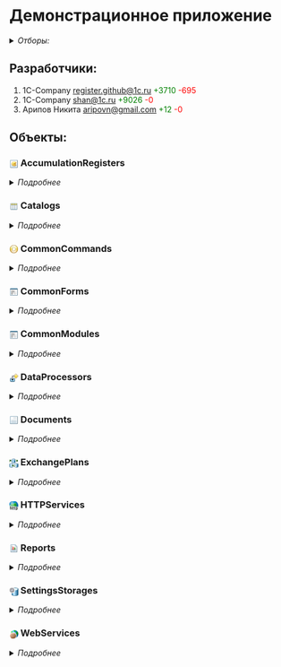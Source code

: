 
# Демонстрационное приложение

<details>
  <summary><i>Отборы:</i></summary>

Коммиты собраны начиная с 2016-01-01 по 2024-03-23

Исключая эти подсистемы:
- Финансы.Банк

</details>


## Разработчики:

1. 1C-Company <register.github@1c.ru> <span style="color:rgb(0,128,0)">+3710</span> <span style="color:rgb(255,0,0)">-695</span>
2. 1C-Company <shan@1c.ru> <span style="color:rgb(0,128,0)">+9026</span> <span style="color:rgb(255,0,0)">-0</span>
3. Арипов Никита <aripovn@gmail.com> <span style="color:rgb(0,128,0)">+12</span> <span style="color:rgb(255,0,0)">-0</span>


## Объекты:


### <img title="AccumulationRegisters" align=center width=16 height=16 src="../src/icons/AccumulationRegisters.png"> AccumulationRegisters

<details>
  <summary><i>Подробнее</i></summary>


#### <img title="AccumulationRegisters" align=center width=16 height=16 src="../src/icons/AccumulationRegisters.png"> Взаиморасчеты

1. 1C-Company <register.github@1c.ru> <span style="color:rgb(0,128,0)">+22</span> <span style="color:rgb(255,0,0)">-22</span>
2. 1C-Company <shan@1c.ru> <span style="color:rgb(0,128,0)">+52</span> <span style="color:rgb(255,0,0)">-0</span>

##### Подсистемы

- Финансы

<details>
  <summary><i>Еще</i></summary>

##### Формы

ТекущиеВзаиморасчеты

1. 1C-Company <register.github@1c.ru> <span style="color:rgb(0,128,0)">+22</span> <span style="color:rgb(255,0,0)">-22</span>
2. 1C-Company <shan@1c.ru> <span style="color:rgb(0,128,0)">+39</span> <span style="color:rgb(255,0,0)">-0</span>

ФормаСписка

1. 1C-Company <shan@1c.ru> <span style="color:rgb(0,128,0)">+13</span> <span style="color:rgb(255,0,0)">-0</span>

</details>

</details>


### <img title="Catalogs" align=center width=16 height=16 src="../src/icons/Catalogs.png"> Catalogs

<details>
  <summary><i>Подробнее</i></summary>


#### <img title="Catalogs" align=center width=16 height=16 src="../src/icons/Catalogs.png"> Встречи

1. 1C-Company <register.github@1c.ru> <span style="color:rgb(0,128,0)">+771</span> <span style="color:rgb(255,0,0)">-0</span>

##### Подсистемы

- Предприятие

<details>
  <summary><i>Еще</i></summary>

##### Модуль объекта

1. 1C-Company <register.github@1c.ru> <span style="color:rgb(0,128,0)">+44</span> <span style="color:rgb(255,0,0)">-0</span>

##### Модуль менеджера

1. 1C-Company <register.github@1c.ru> <span style="color:rgb(0,128,0)">+43</span> <span style="color:rgb(255,0,0)">-0</span>

##### Формы

Календарь

1. 1C-Company <register.github@1c.ru> <span style="color:rgb(0,128,0)">+595</span> <span style="color:rgb(255,0,0)">-0</span>

ФормаСписка

1. 1C-Company <register.github@1c.ru> <span style="color:rgb(0,128,0)">+14</span> <span style="color:rgb(255,0,0)">-0</span>

ФормаЭлемента

1. 1C-Company <register.github@1c.ru> <span style="color:rgb(0,128,0)">+62</span> <span style="color:rgb(255,0,0)">-0</span>

</details>


#### <img title="Catalogs" align=center width=16 height=16 src="../src/icons/Catalogs.png"> ВходящиеПисьма

1. 1C-Company <shan@1c.ru> <span style="color:rgb(0,128,0)">+42</span> <span style="color:rgb(255,0,0)">-0</span>

##### Подсистемы

- Предприятие

<details>
  <summary><i>Еще</i></summary>

##### Формы

ФормаЭлемента

1. 1C-Company <shan@1c.ru> <span style="color:rgb(0,128,0)">+42</span> <span style="color:rgb(255,0,0)">-0</span>

</details>


#### <img title="Catalogs" align=center width=16 height=16 src="../src/icons/Catalogs.png"> ИсходящиеПисьма

1. 1C-Company <register.github@1c.ru> <span style="color:rgb(0,128,0)">+95</span> <span style="color:rgb(255,0,0)">-56</span>
2. 1C-Company <shan@1c.ru> <span style="color:rgb(0,128,0)">+271</span> <span style="color:rgb(255,0,0)">-0</span>

##### Подсистемы

- Предприятие

<details>
  <summary><i>Еще</i></summary>

##### Формы

ФормаЭлемента

1. 1C-Company <register.github@1c.ru> <span style="color:rgb(0,128,0)">+95</span> <span style="color:rgb(255,0,0)">-56</span>
2. 1C-Company <shan@1c.ru> <span style="color:rgb(0,128,0)">+265</span> <span style="color:rgb(255,0,0)">-0</span>

</details>


#### <img title="Catalogs" align=center width=16 height=16 src="../src/icons/Catalogs.png"> Контрагенты

1. 1C-Company <register.github@1c.ru> <span style="color:rgb(0,128,0)">+391</span> <span style="color:rgb(255,0,0)">-14</span>
2. 1C-Company <shan@1c.ru> <span style="color:rgb(0,128,0)">+62</span> <span style="color:rgb(255,0,0)">-0</span>

##### Подсистемы

- Закупки
- Продажи
- Финансы

<details>
  <summary><i>Еще</i></summary>

##### Модуль объекта

1. 1C-Company <register.github@1c.ru> <span style="color:rgb(0,128,0)">+6</span> <span style="color:rgb(255,0,0)">-6</span>
2. 1C-Company <shan@1c.ru> <span style="color:rgb(0,128,0)">+41</span> <span style="color:rgb(255,0,0)">-0</span>

##### Модуль менеджера

1. 1C-Company <shan@1c.ru> <span style="color:rgb(0,128,0)">+0</span> <span style="color:rgb(255,0,0)">-0</span>

##### Формы

ФормаЭлемента

1. 1C-Company <register.github@1c.ru> <span style="color:rgb(0,128,0)">+385</span> <span style="color:rgb(255,0,0)">-8</span>
2. 1C-Company <shan@1c.ru> <span style="color:rgb(0,128,0)">+21</span> <span style="color:rgb(255,0,0)">-0</span>

</details>


#### <img title="Catalogs" align=center width=16 height=16 src="../src/icons/Catalogs.png"> МобильныеУстройства

1. 1C-Company <register.github@1c.ru> <span style="color:rgb(0,128,0)">+31</span> <span style="color:rgb(255,0,0)">-0</span>

##### Подсистемы

- Предприятие

<details>
  <summary><i>Еще</i></summary>

##### Модуль менеджера

1. 1C-Company <register.github@1c.ru> <span style="color:rgb(0,128,0)">+31</span> <span style="color:rgb(255,0,0)">-0</span>

</details>


#### <img title="Catalogs" align=center width=16 height=16 src="../src/icons/Catalogs.png"> НастройкиТорговогоОборудования

1. 1C-Company <register.github@1c.ru> <span style="color:rgb(0,128,0)">+4</span> <span style="color:rgb(255,0,0)">-4</span>
2. 1C-Company <shan@1c.ru> <span style="color:rgb(0,128,0)">+16</span> <span style="color:rgb(255,0,0)">-0</span>

##### Подсистемы

- Предприятие

<details>
  <summary><i>Еще</i></summary>

##### Формы

ФормаЭлемента

1. 1C-Company <register.github@1c.ru> <span style="color:rgb(0,128,0)">+4</span> <span style="color:rgb(255,0,0)">-4</span>
2. 1C-Company <shan@1c.ru> <span style="color:rgb(0,128,0)">+16</span> <span style="color:rgb(255,0,0)">-0</span>

</details>


#### <img title="Catalogs" align=center width=16 height=16 src="../src/icons/Catalogs.png"> Организации

1. 1C-Company <shan@1c.ru> <span style="color:rgb(0,128,0)">+5</span> <span style="color:rgb(255,0,0)">-0</span>

##### Подсистемы

- Предприятие

<details>
  <summary><i>Еще</i></summary>

##### Формы

ФормаЭлемента

1. 1C-Company <shan@1c.ru> <span style="color:rgb(0,128,0)">+5</span> <span style="color:rgb(255,0,0)">-0</span>

</details>


#### <img title="Catalogs" align=center width=16 height=16 src="../src/icons/Catalogs.png"> Пользователи

1. 1C-Company <shan@1c.ru> <span style="color:rgb(0,128,0)">+0</span> <span style="color:rgb(255,0,0)">-0</span>

##### Подсистемы

- Предприятие

<details>
  <summary><i>Еще</i></summary>

##### Модуль объекта

1. 1C-Company <shan@1c.ru> <span style="color:rgb(0,128,0)">+0</span> <span style="color:rgb(255,0,0)">-0</span>

</details>


#### <img title="Catalogs" align=center width=16 height=16 src="../src/icons/Catalogs.png"> РасчетныеСчетаКонтрагентов

1. 1C-Company <shan@1c.ru> <span style="color:rgb(0,128,0)">+17</span> <span style="color:rgb(255,0,0)">-0</span>

##### Подсистемы

- Закупки
- Продажи
- Финансы

<details>
  <summary><i>Еще</i></summary>

##### Модуль объекта

1. 1C-Company <shan@1c.ru> <span style="color:rgb(0,128,0)">+17</span> <span style="color:rgb(255,0,0)">-0</span>

</details>


#### <img title="Catalogs" align=center width=16 height=16 src="../src/icons/Catalogs.png"> Склады

1. 1C-Company <shan@1c.ru> <span style="color:rgb(0,128,0)">+45</span> <span style="color:rgb(255,0,0)">-0</span>

##### Подсистемы

- ТоварныеЗапасы

<details>
  <summary><i>Еще</i></summary>

##### Модуль менеджера

1. 1C-Company <shan@1c.ru> <span style="color:rgb(0,128,0)">+45</span> <span style="color:rgb(255,0,0)">-0</span>

</details>


#### <img title="Catalogs" align=center width=16 height=16 src="../src/icons/Catalogs.png"> Товары

1. 1C-Company <register.github@1c.ru> <span style="color:rgb(0,128,0)">+8</span> <span style="color:rgb(255,0,0)">-7</span>
2. 1C-Company <shan@1c.ru> <span style="color:rgb(0,128,0)">+784</span> <span style="color:rgb(255,0,0)">-0</span>

##### Подсистемы

- Закупки
- Продажи
- ТоварныеЗапасы

<details>
  <summary><i>Еще</i></summary>

##### Модуль объекта

1. 1C-Company <shan@1c.ru> <span style="color:rgb(0,128,0)">+147</span> <span style="color:rgb(255,0,0)">-0</span>

##### Формы

ФормаСпискаСОстатками

1. 1C-Company <register.github@1c.ru> <span style="color:rgb(0,128,0)">+5</span> <span style="color:rgb(255,0,0)">-5</span>
2. 1C-Company <shan@1c.ru> <span style="color:rgb(0,128,0)">+29</span> <span style="color:rgb(255,0,0)">-0</span>

ФормаЭлемента

1. 1C-Company <register.github@1c.ru> <span style="color:rgb(0,128,0)">+3</span> <span style="color:rgb(255,0,0)">-2</span>
2. 1C-Company <shan@1c.ru> <span style="color:rgb(0,128,0)">+484</span> <span style="color:rgb(255,0,0)">-0</span>

</details>


#### <img title="Catalogs" align=center width=16 height=16 src="../src/icons/Catalogs.png"> ХранилищеВариантовОтчетов

1. 1C-Company <shan@1c.ru> <span style="color:rgb(0,128,0)">+33</span> <span style="color:rgb(255,0,0)">-0</span>

##### Подсистемы

- Предприятие

<details>
  <summary><i>Еще</i></summary>

</details>


#### <img title="Catalogs" align=center width=16 height=16 src="../src/icons/Catalogs.png"> ХранимыеФайлы

1. 1C-Company <register.github@1c.ru> <span style="color:rgb(0,128,0)">+226</span> <span style="color:rgb(255,0,0)">-18</span>
2. 1C-Company <shan@1c.ru> <span style="color:rgb(0,128,0)">+1244</span> <span style="color:rgb(255,0,0)">-0</span>

##### Подсистемы

- Предприятие

<details>
  <summary><i>Еще</i></summary>

##### Модуль объекта

1. 1C-Company <shan@1c.ru> <span style="color:rgb(0,128,0)">+9</span> <span style="color:rgb(255,0,0)">-0</span>

##### Формы

СписокСертификатов

1. 1C-Company <register.github@1c.ru> <span style="color:rgb(0,128,0)">+49</span> <span style="color:rgb(255,0,0)">-0</span>
2. 1C-Company <shan@1c.ru> <span style="color:rgb(0,128,0)">+154</span> <span style="color:rgb(255,0,0)">-0</span>

ФормаСписка

1. 1C-Company <register.github@1c.ru> <span style="color:rgb(0,128,0)">+29</span> <span style="color:rgb(255,0,0)">-16</span>
2. 1C-Company <shan@1c.ru> <span style="color:rgb(0,128,0)">+216</span> <span style="color:rgb(255,0,0)">-0</span>

ФормаЭлемента

1. 1C-Company <register.github@1c.ru> <span style="color:rgb(0,128,0)">+148</span> <span style="color:rgb(255,0,0)">-2</span>
2. 1C-Company <shan@1c.ru> <span style="color:rgb(0,128,0)">+736</span> <span style="color:rgb(255,0,0)">-0</span>

ФормаЗагрузкиФайлов

1. 1C-Company <shan@1c.ru> <span style="color:rgb(0,128,0)">+116</span> <span style="color:rgb(255,0,0)">-0</span>

ФормаПароля

1. 1C-Company <shan@1c.ru> <span style="color:rgb(0,128,0)">+13</span> <span style="color:rgb(255,0,0)">-0</span>

</details>

</details>


### <img title="CommonCommands" align=center width=16 height=16 src="../src/icons/CommonCommands.png"> CommonCommands

<details>
  <summary><i>Подробнее</i></summary>


#### <img title="CommonCommands" align=center width=16 height=16 src="../src/icons/CommonCommands.png"> НастроитьСканерШтрихКодов

1. 1C-Company <shan@1c.ru> <span style="color:rgb(0,128,0)">+81</span> <span style="color:rgb(255,0,0)">-0</span>

##### Подсистемы

- Закупки


#### <img title="CommonCommands" align=center width=16 height=16 src="../src/icons/CommonCommands.png"> ОбщиеНастройки

1. 1C-Company <shan@1c.ru> <span style="color:rgb(0,128,0)">+6</span> <span style="color:rgb(255,0,0)">-0</span>

##### Подсистемы

- Предприятие


#### <img title="CommonCommands" align=center width=16 height=16 src="../src/icons/CommonCommands.png"> УстановитьВидимостьОбъектовЧерезODataAPI

1. 1C-Company <shan@1c.ru> <span style="color:rgb(0,128,0)">+45</span> <span style="color:rgb(255,0,0)">-0</span>

##### Подсистемы

- Предприятие


#### <img title="CommonCommands" align=center width=16 height=16 src="../src/icons/CommonCommands.png"> УстановитьРасширениеРаботыСКриптографией

1. 1C-Company <shan@1c.ru> <span style="color:rgb(0,128,0)">+10</span> <span style="color:rgb(255,0,0)">-0</span>

##### Подсистемы

- Предприятие


#### <img title="CommonCommands" align=center width=16 height=16 src="../src/icons/CommonCommands.png"> УстановитьРасширениеРаботыСФайлами

1. 1C-Company <shan@1c.ru> <span style="color:rgb(0,128,0)">+9</span> <span style="color:rgb(255,0,0)">-0</span>

##### Подсистемы

- Предприятие


#### <img title="CommonCommands" align=center width=16 height=16 src="../src/icons/CommonCommands.png"> УстановитьСканерШтрихкодов

1. 1C-Company <register.github@1c.ru> <span style="color:rgb(0,128,0)">+1</span> <span style="color:rgb(255,0,0)">-1</span>
2. 1C-Company <shan@1c.ru> <span style="color:rgb(0,128,0)">+12</span> <span style="color:rgb(255,0,0)">-0</span>

##### Подсистемы

- Закупки

</details>


### <img title="CommonForms" align=center width=16 height=16 src="../src/icons/CommonForms.png"> CommonForms

<details>
  <summary><i>Подробнее</i></summary>


#### <img title="CommonForms" align=center width=16 height=16 src="../src/icons/CommonForms.png"> Звонок

1. 1C-Company <register.github@1c.ru> <span style="color:rgb(0,128,0)">+16</span> <span style="color:rgb(255,0,0)">-0</span>


#### <img title="CommonForms" align=center width=16 height=16 src="../src/icons/CommonForms.png"> НастройкаPushУведомлений

1. 1C-Company <register.github@1c.ru> <span style="color:rgb(0,128,0)">+0</span> <span style="color:rgb(255,0,0)">-8</span>
2. 1C-Company <shan@1c.ru> <span style="color:rgb(0,128,0)">+68</span> <span style="color:rgb(255,0,0)">-0</span>

##### Подсистемы

- Предприятие


#### <img title="CommonForms" align=center width=16 height=16 src="../src/icons/CommonForms.png"> НастройкаПомощникаНеотработанныхЗаказов

1. 1C-Company <register.github@1c.ru> <span style="color:rgb(0,128,0)">+69</span> <span style="color:rgb(255,0,0)">-0</span>


#### <img title="CommonForms" align=center width=16 height=16 src="../src/icons/CommonForms.png"> НастройкиМобильногоУстройства

1. 1C-Company <register.github@1c.ru> <span style="color:rgb(0,128,0)">+144</span> <span style="color:rgb(255,0,0)">-0</span>

##### Подсистемы

- Предприятие


#### <img title="CommonForms" align=center width=16 height=16 src="../src/icons/CommonForms.png"> ОбщиеНастройки

1. 1C-Company <shan@1c.ru> <span style="color:rgb(0,128,0)">+5</span> <span style="color:rgb(255,0,0)">-0</span>


#### <img title="CommonForms" align=center width=16 height=16 src="../src/icons/CommonForms.png"> ФормаПодбора

1. 1C-Company <shan@1c.ru> <span style="color:rgb(0,128,0)">+97</span> <span style="color:rgb(255,0,0)">-0</span>


#### <img title="CommonForms" align=center width=16 height=16 src="../src/icons/CommonForms.png"> ФормаПодбораМобильная

1. 1C-Company <register.github@1c.ru> <span style="color:rgb(0,128,0)">+121</span> <span style="color:rgb(255,0,0)">-0</span>

</details>


### <img title="CommonModules" align=center width=16 height=16 src="../src/icons/CommonModules.png"> CommonModules

<details>
  <summary><i>Подробнее</i></summary>


#### <img title="CommonModules" align=center width=16 height=16 src="../src/icons/CommonModules.png"> ГеопозиционированиеКлиент

1. 1C-Company <register.github@1c.ru> <span style="color:rgb(0,128,0)">+115</span> <span style="color:rgb(255,0,0)">-0</span>


#### <img title="CommonModules" align=center width=16 height=16 src="../src/icons/CommonModules.png"> ГеопозиционированиеСервер

1. 1C-Company <register.github@1c.ru> <span style="color:rgb(0,128,0)">+66</span> <span style="color:rgb(255,0,0)">-0</span>


#### <img title="CommonModules" align=center width=16 height=16 src="../src/icons/CommonModules.png"> ОбменМобильныеОбщее

1. 1C-Company <shan@1c.ru> <span style="color:rgb(0,128,0)">+109</span> <span style="color:rgb(255,0,0)">-0</span>


#### <img title="CommonModules" align=center width=16 height=16 src="../src/icons/CommonModules.png"> ОбменМобильныеПереопределяемый

1. 1C-Company <register.github@1c.ru> <span style="color:rgb(0,128,0)">+38</span> <span style="color:rgb(255,0,0)">-18</span>
2. 1C-Company <shan@1c.ru> <span style="color:rgb(0,128,0)">+238</span> <span style="color:rgb(255,0,0)">-0</span>


#### <img title="CommonModules" align=center width=16 height=16 src="../src/icons/CommonModules.png"> Пользователи

1. 1C-Company <register.github@1c.ru> <span style="color:rgb(0,128,0)">+43</span> <span style="color:rgb(255,0,0)">-37</span>
2. 1C-Company <shan@1c.ru> <span style="color:rgb(0,128,0)">+64</span> <span style="color:rgb(255,0,0)">-0</span>


#### <img title="CommonModules" align=center width=16 height=16 src="../src/icons/CommonModules.png"> Помощник

1. 1C-Company <register.github@1c.ru> <span style="color:rgb(0,128,0)">+244</span> <span style="color:rgb(255,0,0)">-0</span>


#### <img title="CommonModules" align=center width=16 height=16 src="../src/icons/CommonModules.png"> ПомощникКлиент

1. 1C-Company <register.github@1c.ru> <span style="color:rgb(0,128,0)">+24</span> <span style="color:rgb(255,0,0)">-0</span>


#### <img title="CommonModules" align=center width=16 height=16 src="../src/icons/CommonModules.png"> ПроведениеСервер

1. Арипов Никита <aripovn@gmail.com> <span style="color:rgb(0,128,0)">+3</span> <span style="color:rgb(255,0,0)">-0</span>


#### <img title="CommonModules" align=center width=16 height=16 src="../src/icons/CommonModules.png"> РаботаСДоставляемымиУведомлениям

1. 1C-Company <register.github@1c.ru> <span style="color:rgb(0,128,0)">+49</span> <span style="color:rgb(255,0,0)">-125</span>
2. 1C-Company <shan@1c.ru> <span style="color:rgb(0,128,0)">+76</span> <span style="color:rgb(255,0,0)">-0</span>


#### <img title="CommonModules" align=center width=16 height=16 src="../src/icons/CommonModules.png"> РаботаСИсториейДанных

1. 1C-Company <register.github@1c.ru> <span style="color:rgb(0,128,0)">+4</span> <span style="color:rgb(255,0,0)">-0</span>


#### <img title="CommonModules" align=center width=16 height=16 src="../src/icons/CommonModules.png"> РаботаСПанельюЗадач

1. 1C-Company <register.github@1c.ru> <span style="color:rgb(0,128,0)">+53</span> <span style="color:rgb(255,0,0)">-2</span>


#### <img title="CommonModules" align=center width=16 height=16 src="../src/icons/CommonModules.png"> РаботаСПолнотекстовымПоиском

1. 1C-Company <shan@1c.ru> <span style="color:rgb(0,128,0)">+18</span> <span style="color:rgb(255,0,0)">-0</span>


#### <img title="CommonModules" align=center width=16 height=16 src="../src/icons/CommonModules.png"> РаботаСПоследовательностями

1. Арипов Никита <aripovn@gmail.com> <span style="color:rgb(0,128,0)">+3</span> <span style="color:rgb(255,0,0)">-0</span>


#### <img title="CommonModules" align=center width=16 height=16 src="../src/icons/CommonModules.png"> РаботаСПочтой

1. 1C-Company <register.github@1c.ru> <span style="color:rgb(0,128,0)">+35</span> <span style="color:rgb(255,0,0)">-12</span>
2. 1C-Company <shan@1c.ru> <span style="color:rgb(0,128,0)">+346</span> <span style="color:rgb(255,0,0)">-0</span>


#### <img title="CommonModules" align=center width=16 height=16 src="../src/icons/CommonModules.png"> РаботаСПочтойВызовСервера

1. 1C-Company <register.github@1c.ru> <span style="color:rgb(0,128,0)">+12</span> <span style="color:rgb(255,0,0)">-0</span>


#### <img title="CommonModules" align=center width=16 height=16 src="../src/icons/CommonModules.png"> РаботаСТорговымОборудованием

1. 1C-Company <register.github@1c.ru> <span style="color:rgb(0,128,0)">+3</span> <span style="color:rgb(255,0,0)">-0</span>
2. 1C-Company <shan@1c.ru> <span style="color:rgb(0,128,0)">+177</span> <span style="color:rgb(255,0,0)">-0</span>


#### <img title="CommonModules" align=center width=16 height=16 src="../src/icons/CommonModules.png"> РаботаСХранилищемОбщихНастроек

1. 1C-Company <register.github@1c.ru> <span style="color:rgb(0,128,0)">+30</span> <span style="color:rgb(255,0,0)">-0</span>
2. 1C-Company <shan@1c.ru> <span style="color:rgb(0,128,0)">+56</span> <span style="color:rgb(255,0,0)">-0</span>


#### <img title="CommonModules" align=center width=16 height=16 src="../src/icons/CommonModules.png"> РегламентныеЗаданияАгрегатов

1. 1C-Company <register.github@1c.ru> <span style="color:rgb(0,128,0)">+6</span> <span style="color:rgb(255,0,0)">-4</span>
2. 1C-Company <shan@1c.ru> <span style="color:rgb(0,128,0)">+23</span> <span style="color:rgb(255,0,0)">-0</span>


#### <img title="CommonModules" align=center width=16 height=16 src="../src/icons/CommonModules.png"> СервисныеМеханизмы

1. 1C-Company <register.github@1c.ru> <span style="color:rgb(0,128,0)">+7</span> <span style="color:rgb(255,0,0)">-1</span>
2. 1C-Company <shan@1c.ru> <span style="color:rgb(0,128,0)">+11</span> <span style="color:rgb(255,0,0)">-0</span>


#### <img title="CommonModules" align=center width=16 height=16 src="../src/icons/CommonModules.png"> УведомленияКлиент

1. 1C-Company <register.github@1c.ru> <span style="color:rgb(0,128,0)">+60</span> <span style="color:rgb(255,0,0)">-0</span>


#### <img title="CommonModules" align=center width=16 height=16 src="../src/icons/CommonModules.png"> УведомленияСервер

1. 1C-Company <register.github@1c.ru> <span style="color:rgb(0,128,0)">+153</span> <span style="color:rgb(255,0,0)">-0</span>

</details>


### <img title="DataProcessors" align=center width=16 height=16 src="../src/icons/DataProcessors.png"> DataProcessors

<details>
  <summary><i>Подробнее</i></summary>


#### <img title="DataProcessors" align=center width=16 height=16 src="../src/icons/DataProcessors.png"> АдминистративныйСервис

1. 1C-Company <shan@1c.ru> <span style="color:rgb(0,128,0)">+13</span> <span style="color:rgb(255,0,0)">-0</span>

##### Подсистемы

- Предприятие

<details>
  <summary><i>Еще</i></summary>

##### Формы

Форма

1. 1C-Company <shan@1c.ru> <span style="color:rgb(0,128,0)">+8</span> <span style="color:rgb(255,0,0)">-0</span>

</details>


#### <img title="DataProcessors" align=center width=16 height=16 src="../src/icons/DataProcessors.png"> ЖурналРегистрации

1. 1C-Company <register.github@1c.ru> <span style="color:rgb(0,128,0)">+1</span> <span style="color:rgb(255,0,0)">-1</span>
2. 1C-Company <shan@1c.ru> <span style="color:rgb(0,128,0)">+917</span> <span style="color:rgb(255,0,0)">-0</span>

##### Подсистемы

- Предприятие

<details>
  <summary><i>Еще</i></summary>

##### Модуль объекта

1. 1C-Company <shan@1c.ru> <span style="color:rgb(0,128,0)">+43</span> <span style="color:rgb(255,0,0)">-0</span>

##### Формы

ОтборЖурналаРегистрации

1. 1C-Company <register.github@1c.ru> <span style="color:rgb(0,128,0)">+1</span> <span style="color:rgb(255,0,0)">-1</span>
2. 1C-Company <shan@1c.ru> <span style="color:rgb(0,128,0)">+311</span> <span style="color:rgb(255,0,0)">-0</span>

ЖурналРегистрации

1. 1C-Company <shan@1c.ru> <span style="color:rgb(0,128,0)">+292</span> <span style="color:rgb(255,0,0)">-0</span>

РедакторСоставаСвойства

1. 1C-Company <shan@1c.ru> <span style="color:rgb(0,128,0)">+271</span> <span style="color:rgb(255,0,0)">-0</span>

</details>


#### <img title="DataProcessors" align=center width=16 height=16 src="../src/icons/DataProcessors.png"> НастройкиПользователя

1. 1C-Company <register.github@1c.ru> <span style="color:rgb(0,128,0)">+2</span> <span style="color:rgb(255,0,0)">-2</span>
2. 1C-Company <shan@1c.ru> <span style="color:rgb(0,128,0)">+65</span> <span style="color:rgb(255,0,0)">-0</span>

##### Подсистемы

- Предприятие

<details>
  <summary><i>Еще</i></summary>

##### Формы

Форма

1. 1C-Company <register.github@1c.ru> <span style="color:rgb(0,128,0)">+2</span> <span style="color:rgb(255,0,0)">-2</span>
2. 1C-Company <shan@1c.ru> <span style="color:rgb(0,128,0)">+65</span> <span style="color:rgb(255,0,0)">-0</span>

</details>


#### <img title="DataProcessors" align=center width=16 height=16 src="../src/icons/DataProcessors.png"> ПроведениеДокументов

1. 1C-Company <shan@1c.ru> <span style="color:rgb(0,128,0)">+151</span> <span style="color:rgb(255,0,0)">-0</span>

##### Подсистемы

- Предприятие

<details>
  <summary><i>Еще</i></summary>

##### Модуль объекта

1. 1C-Company <shan@1c.ru> <span style="color:rgb(0,128,0)">+41</span> <span style="color:rgb(255,0,0)">-0</span>

##### Формы

Форма

1. 1C-Company <shan@1c.ru> <span style="color:rgb(0,128,0)">+110</span> <span style="color:rgb(255,0,0)">-0</span>

</details>


#### <img title="DataProcessors" align=center width=16 height=16 src="../src/icons/DataProcessors.png"> Путеводитель

1. 1C-Company <register.github@1c.ru> <span style="color:rgb(0,128,0)">+43</span> <span style="color:rgb(255,0,0)">-4</span>
2. 1C-Company <shan@1c.ru> <span style="color:rgb(0,128,0)">+191</span> <span style="color:rgb(255,0,0)">-0</span>

<details>
  <summary><i>Еще</i></summary>

##### Формы

ФормаПутеводителя

1. 1C-Company <register.github@1c.ru> <span style="color:rgb(0,128,0)">+43</span> <span style="color:rgb(255,0,0)">-4</span>
2. 1C-Company <shan@1c.ru> <span style="color:rgb(0,128,0)">+185</span> <span style="color:rgb(255,0,0)">-0</span>

</details>


#### <img title="DataProcessors" align=center width=16 height=16 src="../src/icons/DataProcessors.png"> СписокАктивныхПользователей

1. 1C-Company <shan@1c.ru> <span style="color:rgb(0,128,0)">+106</span> <span style="color:rgb(255,0,0)">-0</span>

##### Подсистемы

- Предприятие

<details>
  <summary><i>Еще</i></summary>

##### Формы

ФормаСпискаАктивныхПользователей

1. 1C-Company <shan@1c.ru> <span style="color:rgb(0,128,0)">+106</span> <span style="color:rgb(255,0,0)">-0</span>

</details>


#### <img title="DataProcessors" align=center width=16 height=16 src="../src/icons/DataProcessors.png"> УдалениеПомеченныхОбъектов

1. 1C-Company <shan@1c.ru> <span style="color:rgb(0,128,0)">+284</span> <span style="color:rgb(255,0,0)">-0</span>

##### Подсистемы

- Предприятие

<details>
  <summary><i>Еще</i></summary>

##### Формы

ОсновнаяФорма

1. 1C-Company <shan@1c.ru> <span style="color:rgb(0,128,0)">+284</span> <span style="color:rgb(255,0,0)">-0</span>

</details>


#### <img title="DataProcessors" align=center width=16 height=16 src="../src/icons/DataProcessors.png"> УправлениеАгрегатамиПродаж

1. 1C-Company <shan@1c.ru> <span style="color:rgb(0,128,0)">+232</span> <span style="color:rgb(255,0,0)">-0</span>

##### Подсистемы

- Предприятие

<details>
  <summary><i>Еще</i></summary>

##### Формы

Форма

1. 1C-Company <shan@1c.ru> <span style="color:rgb(0,128,0)">+232</span> <span style="color:rgb(255,0,0)">-0</span>

</details>


#### <img title="DataProcessors" align=center width=16 height=16 src="../src/icons/DataProcessors.png"> УправлениеНастройкамиФорм

1. 1C-Company <shan@1c.ru> <span style="color:rgb(0,128,0)">+415</span> <span style="color:rgb(255,0,0)">-0</span>

##### Подсистемы

- Предприятие

<details>
  <summary><i>Еще</i></summary>

##### Модуль объекта

1. 1C-Company <shan@1c.ru> <span style="color:rgb(0,128,0)">+153</span> <span style="color:rgb(255,0,0)">-0</span>

##### Формы

Форма

1. 1C-Company <shan@1c.ru> <span style="color:rgb(0,128,0)">+262</span> <span style="color:rgb(255,0,0)">-0</span>

</details>


#### <img title="DataProcessors" align=center width=16 height=16 src="../src/icons/DataProcessors.png"> УправлениеПолнотекстовымПоиском

1. 1C-Company <shan@1c.ru> <span style="color:rgb(0,128,0)">+88</span> <span style="color:rgb(255,0,0)">-0</span>

##### Подсистемы

- Предприятие

<details>
  <summary><i>Еще</i></summary>

##### Формы

Форма

1. 1C-Company <shan@1c.ru> <span style="color:rgb(0,128,0)">+88</span> <span style="color:rgb(255,0,0)">-0</span>

</details>


#### <img title="DataProcessors" align=center width=16 height=16 src="../src/icons/DataProcessors.png"> УправлениеСистемойВзаимодействия

1. 1C-Company <register.github@1c.ru> <span style="color:rgb(0,128,0)">+173</span> <span style="color:rgb(255,0,0)">-0</span>

##### Подсистемы

- Предприятие

<details>
  <summary><i>Еще</i></summary>

##### Формы

Форма

1. 1C-Company <register.github@1c.ru> <span style="color:rgb(0,128,0)">+173</span> <span style="color:rgb(255,0,0)">-0</span>

</details>


#### <img title="DataProcessors" align=center width=16 height=16 src="../src/icons/DataProcessors.png"> ЭлектроннаяПочта

1. 1C-Company <register.github@1c.ru> <span style="color:rgb(0,128,0)">+17</span> <span style="color:rgb(255,0,0)">-19</span>
2. 1C-Company <shan@1c.ru> <span style="color:rgb(0,128,0)">+195</span> <span style="color:rgb(255,0,0)">-0</span>

##### Подсистемы

- Предприятие

<details>
  <summary><i>Еще</i></summary>

##### Формы

Форма

1. 1C-Company <register.github@1c.ru> <span style="color:rgb(0,128,0)">+17</span> <span style="color:rgb(255,0,0)">-19</span>
2. 1C-Company <shan@1c.ru> <span style="color:rgb(0,128,0)">+195</span> <span style="color:rgb(255,0,0)">-0</span>

</details>

</details>


### <img title="Documents" align=center width=16 height=16 src="../src/icons/Documents.png"> Documents

<details>
  <summary><i>Подробнее</i></summary>


#### <img title="Documents" align=center width=16 height=16 src="../src/icons/Documents.png"> Заказ

1. 1C-Company <register.github@1c.ru> <span style="color:rgb(0,128,0)">+162</span> <span style="color:rgb(255,0,0)">-70</span>
2. 1C-Company <shan@1c.ru> <span style="color:rgb(0,128,0)">+323</span> <span style="color:rgb(255,0,0)">-0</span>

##### Подсистемы

- Продажи

<details>
  <summary><i>Еще</i></summary>

##### Модуль объекта

1. 1C-Company <register.github@1c.ru> <span style="color:rgb(0,128,0)">+1</span> <span style="color:rgb(255,0,0)">-1</span>
2. 1C-Company <shan@1c.ru> <span style="color:rgb(0,128,0)">+44</span> <span style="color:rgb(255,0,0)">-0</span>

##### Формы

ФормаДокумента

1. 1C-Company <register.github@1c.ru> <span style="color:rgb(0,128,0)">+161</span> <span style="color:rgb(255,0,0)">-69</span>
2. 1C-Company <shan@1c.ru> <span style="color:rgb(0,128,0)">+279</span> <span style="color:rgb(255,0,0)">-0</span>

</details>


#### <img title="Documents" align=center width=16 height=16 src="../src/icons/Documents.png"> НовыйДокумент

1. Арипов Никита <aripovn@gmail.com> <span style="color:rgb(0,128,0)">+6</span> <span style="color:rgb(255,0,0)">-0</span>

<details>
  <summary><i>Еще</i></summary>

##### Модуль объекта

1. Арипов Никита <aripovn@gmail.com> <span style="color:rgb(0,128,0)">+6</span> <span style="color:rgb(255,0,0)">-0</span>

</details>


#### <img title="Documents" align=center width=16 height=16 src="../src/icons/Documents.png"> ОперацияПоУчетуТоваров

1. 1C-Company <register.github@1c.ru> <span style="color:rgb(0,128,0)">+23</span> <span style="color:rgb(255,0,0)">-23</span>
2. 1C-Company <shan@1c.ru> <span style="color:rgb(0,128,0)">+90</span> <span style="color:rgb(255,0,0)">-0</span>

##### Подсистемы

- ТоварныеЗапасы

<details>
  <summary><i>Еще</i></summary>

##### Модуль объекта

1. 1C-Company <register.github@1c.ru> <span style="color:rgb(0,128,0)">+19</span> <span style="color:rgb(255,0,0)">-19</span>
2. 1C-Company <shan@1c.ru> <span style="color:rgb(0,128,0)">+26</span> <span style="color:rgb(255,0,0)">-0</span>

##### Формы

ФормаДокумента

1. 1C-Company <register.github@1c.ru> <span style="color:rgb(0,128,0)">+4</span> <span style="color:rgb(255,0,0)">-4</span>
2. 1C-Company <shan@1c.ru> <span style="color:rgb(0,128,0)">+64</span> <span style="color:rgb(255,0,0)">-0</span>

</details>


#### <img title="Documents" align=center width=16 height=16 src="../src/icons/Documents.png"> Оплата

1. 1C-Company <register.github@1c.ru> <span style="color:rgb(0,128,0)">+7</span> <span style="color:rgb(255,0,0)">-7</span>
2. 1C-Company <shan@1c.ru> <span style="color:rgb(0,128,0)">+89</span> <span style="color:rgb(255,0,0)">-0</span>

##### Подсистемы

- Финансы

<details>
  <summary><i>Еще</i></summary>

##### Модуль объекта

1. 1C-Company <register.github@1c.ru> <span style="color:rgb(0,128,0)">+7</span> <span style="color:rgb(255,0,0)">-7</span>
2. 1C-Company <shan@1c.ru> <span style="color:rgb(0,128,0)">+49</span> <span style="color:rgb(255,0,0)">-0</span>

##### Формы

ФормаДокумента

1. 1C-Company <shan@1c.ru> <span style="color:rgb(0,128,0)">+40</span> <span style="color:rgb(255,0,0)">-0</span>

</details>


#### <img title="Documents" align=center width=16 height=16 src="../src/icons/Documents.png"> ПоступлениеДенег

1. 1C-Company <register.github@1c.ru> <span style="color:rgb(0,128,0)">+7</span> <span style="color:rgb(255,0,0)">-7</span>
2. 1C-Company <shan@1c.ru> <span style="color:rgb(0,128,0)">+85</span> <span style="color:rgb(255,0,0)">-0</span>

##### Подсистемы

- Финансы

<details>
  <summary><i>Еще</i></summary>

##### Модуль объекта

1. 1C-Company <register.github@1c.ru> <span style="color:rgb(0,128,0)">+7</span> <span style="color:rgb(255,0,0)">-7</span>
2. 1C-Company <shan@1c.ru> <span style="color:rgb(0,128,0)">+48</span> <span style="color:rgb(255,0,0)">-0</span>

##### Формы

ФормаДокумента

1. 1C-Company <shan@1c.ru> <span style="color:rgb(0,128,0)">+37</span> <span style="color:rgb(255,0,0)">-0</span>

</details>


#### <img title="Documents" align=center width=16 height=16 src="../src/icons/Documents.png"> ПриходТовара

1. 1C-Company <register.github@1c.ru> <span style="color:rgb(0,128,0)">+58</span> <span style="color:rgb(255,0,0)">-58</span>
2. 1C-Company <shan@1c.ru> <span style="color:rgb(0,128,0)">+242</span> <span style="color:rgb(255,0,0)">-0</span>

##### Подсистемы

- Закупки

<details>
  <summary><i>Еще</i></summary>

##### Модуль объекта

1. 1C-Company <register.github@1c.ru> <span style="color:rgb(0,128,0)">+8</span> <span style="color:rgb(255,0,0)">-8</span>
2. 1C-Company <shan@1c.ru> <span style="color:rgb(0,128,0)">+76</span> <span style="color:rgb(255,0,0)">-0</span>

##### Модуль менеджера

1. 1C-Company <shan@1c.ru> <span style="color:rgb(0,128,0)">+0</span> <span style="color:rgb(255,0,0)">-0</span>

##### Формы

ФормаДокумента

1. 1C-Company <register.github@1c.ru> <span style="color:rgb(0,128,0)">+50</span> <span style="color:rgb(255,0,0)">-50</span>
2. 1C-Company <shan@1c.ru> <span style="color:rgb(0,128,0)">+166</span> <span style="color:rgb(255,0,0)">-0</span>

</details>


#### <img title="Documents" align=center width=16 height=16 src="../src/icons/Documents.png"> РасходТовара

1. 1C-Company <register.github@1c.ru> <span style="color:rgb(0,128,0)">+129</span> <span style="color:rgb(255,0,0)">-114</span>
2. 1C-Company <shan@1c.ru> <span style="color:rgb(0,128,0)">+688</span> <span style="color:rgb(255,0,0)">-0</span>

##### Подсистемы

- Продажи

<details>
  <summary><i>Еще</i></summary>

##### Модуль объекта

1. 1C-Company <register.github@1c.ru> <span style="color:rgb(0,128,0)">+57</span> <span style="color:rgb(255,0,0)">-47</span>
2. 1C-Company <shan@1c.ru> <span style="color:rgb(0,128,0)">+310</span> <span style="color:rgb(255,0,0)">-0</span>

##### Формы

ФормаДокумента

1. 1C-Company <register.github@1c.ru> <span style="color:rgb(0,128,0)">+72</span> <span style="color:rgb(255,0,0)">-67</span>
2. 1C-Company <shan@1c.ru> <span style="color:rgb(0,128,0)">+295</span> <span style="color:rgb(255,0,0)">-0</span>

ОформлениеДоставки

1. 1C-Company <shan@1c.ru> <span style="color:rgb(0,128,0)">+43</span> <span style="color:rgb(255,0,0)">-0</span>

</details>

</details>


### <img title="ExchangePlans" align=center width=16 height=16 src="../src/icons/ExchangePlans.png"> ExchangePlans

<details>
  <summary><i>Подробнее</i></summary>


#### <img title="ExchangePlans" align=center width=16 height=16 src="../src/icons/ExchangePlans.png"> Мобильные

1. 1C-Company <register.github@1c.ru> <span style="color:rgb(0,128,0)">+13</span> <span style="color:rgb(255,0,0)">-13</span>

##### Подсистемы

- Предприятие

</details>


### <img title="HTTPServices" align=center width=16 height=16 src="../src/icons/HTTPServices.png"> HTTPServices

<details>
  <summary><i>Подробнее</i></summary>


#### <img title="HTTPServices" align=center width=16 height=16 src="../src/icons/HTTPServices.png"> ОписанияТоваров

1. 1C-Company <register.github@1c.ru> <span style="color:rgb(0,128,0)">+2</span> <span style="color:rgb(255,0,0)">-2</span>
2. 1C-Company <shan@1c.ru> <span style="color:rgb(0,128,0)">+67</span> <span style="color:rgb(255,0,0)">-0</span>


#### <img title="HTTPServices" align=center width=16 height=16 src="../src/icons/HTTPServices.png"> Товары

1. 1C-Company <register.github@1c.ru> <span style="color:rgb(0,128,0)">+2</span> <span style="color:rgb(255,0,0)">-2</span>
2. 1C-Company <shan@1c.ru> <span style="color:rgb(0,128,0)">+216</span> <span style="color:rgb(255,0,0)">-0</span>

</details>


### <img title="Reports" align=center width=16 height=16 src="../src/icons/Reports.png"> Reports

<details>
  <summary><i>Подробнее</i></summary>


#### <img title="Reports" align=center width=16 height=16 src="../src/icons/Reports.png"> ОстаткиТоваровНаСкладах

1. 1C-Company <register.github@1c.ru> <span style="color:rgb(0,128,0)">+1</span> <span style="color:rgb(255,0,0)">-1</span>
2. 1C-Company <shan@1c.ru> <span style="color:rgb(0,128,0)">+8</span> <span style="color:rgb(255,0,0)">-0</span>

##### Подсистемы

- Закупки
- Продажи
- ТоварныеЗапасы

<details>
  <summary><i>Еще</i></summary>

</details>

</details>


### <img title="SettingsStorages" align=center width=16 height=16 src="../src/icons/SettingsStorages.png"> SettingsStorages

<details>
  <summary><i>Подробнее</i></summary>


#### <img title="SettingsStorages" align=center width=16 height=16 src="../src/icons/SettingsStorages.png"> ХранилищеВариантовОтчетов

1. 1C-Company <shan@1c.ru> <span style="color:rgb(0,128,0)">+512</span> <span style="color:rgb(255,0,0)">-0</span>

</details>


### <img title="WebServices" align=center width=16 height=16 src="../src/icons/WebServices.png"> WebServices

<details>
  <summary><i>Подробнее</i></summary>


#### <img title="WebServices" align=center width=16 height=16 src="../src/icons/WebServices.png"> MAExchange

1. 1C-Company <register.github@1c.ru> <span style="color:rgb(0,128,0)">+179</span> <span style="color:rgb(255,0,0)">-12</span>

</details>

